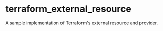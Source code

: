 # terraform_external_resource
A sample implementation of Terraform's external resource and provider.
